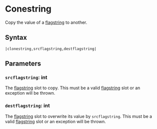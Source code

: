 # Conestring

Copy the value of a [flagstring](../../Flags%20arrays/flagstring.md) to another.

## Syntax

````
|clonestring,srcflagstring,destflagstring|
````

## Parameters

### `srcflagstring`: int

The [flagstring](../../Flags%20arrays/flagstring.md) slot to copy. This must be a valid [flagstring](../../Flags%20arrays/flagstring.md) slot or an exception will be thrown.

### `destflagstring`: int

The [flagstring](../../Flags%20arrays/flagstring.md) slot to overwrite its value by `srcflagstring`. This must be a valid [flagstring](../../Flags%20arrays/flagstring.md) slot or an exception will be thrown.

